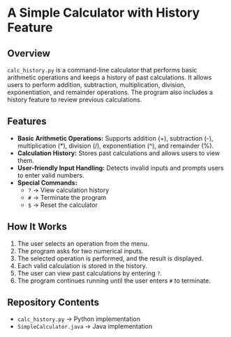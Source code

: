 # A Simple Calculator with History Feature

## Overview
`calc_history.py` is a command-line calculator that performs basic arithmetic operations and keeps a history of past calculations. It allows users to perform addition, subtraction, multiplication, division, exponentiation, and remainder operations. The program also includes a history feature to review previous calculations.

## Features
- **Basic Arithmetic Operations:** Supports addition (+), subtraction (-), multiplication (*), division (/), exponentiation (^), and remainder (%).
- **Calculation History:** Stores past calculations and allows users to view them.
- **User-friendly Input Handling:** Detects invalid inputs and prompts users to enter valid numbers.
- **Special Commands:**
  - `?` → View calculation history  
  - `#` → Terminate the program  
  - `$` → Reset the calculator  

## How It Works
1. The user selects an operation from the menu.  
2. The program asks for two numerical inputs.  
3. The selected operation is performed, and the result is displayed.  
4. Each valid calculation is stored in the history.  
5. The user can view past calculations by entering `?`.  
6. The program continues running until the user enters `#` to terminate.  

## Repository Contents
- `calc_history.py` → Python implementation  
- `SimpleCalculator.java` → Java implementation  
